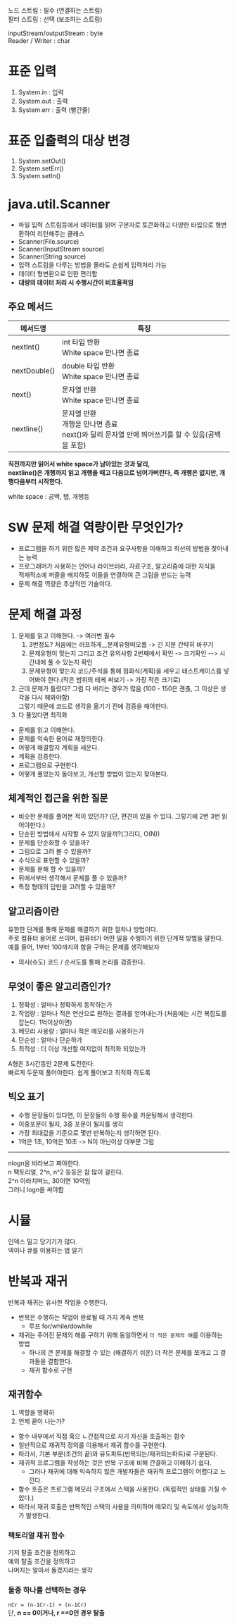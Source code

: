 노드 스트림 : 필수 (연결하는 스트림)    
필터 스트림 : 선택 (보조하는 스트림)    
   
inputStream/outputStream : byte    
Reader / Writer : char     
   
# 표준 입력
 
1. System.in : 입력
2. System.out : 출력 
3. System.err : 출력 (빨간줄)  

# 표준 입출력의 대상 변경
  
1. System.setOut()   
2. System.setErr()  
3. System.setIn()   

# java.util.Scanner   
* 파일 입력 스트림등에서 데이터를 읽어 구분자로 토큰화하고 다양한 타입으로 형변환하여 리턴해주는 클래스      
* Scanner(File.source)        
* Scanner(InputStream source)      
* Scanner(String source)      
* 입력 스트림을 다루는 방법을 몰라도 손쉽게 입력처리 가능     
* 데이터 형변환으로 인한 편리함        
* **대량의 데이터 처리 시 수행시간이 비효율적임**        

## 주요 메서드 
|메서드명|특징|  
|-------|----|   
|nextInt()|int 타입 반환<br>White space 만나면 종료|  
|nextDouble()|double 타입 반환<br>White space 만나면 종료|    
|next()|문자열 반환<br>White space 만나면 종료|     
|nextline()|문자열 반환<br>개행을 만나면 종료<br>next()와 달리 문자열 안에 띄어쓰기를 할 수 있음(공백을 포함)|       
  
**직전까지만 읽어서 white space가 남아있는 것과 달리,**     
**nextline()은 개행까지 읽고 개행을 때고 다음으로 넘어가버린다, 즉 개행은 없지만, 개행다음부터 시작한다.**             
   
white space : 공백, 탭, 개행등   
  
# SW 문제 해결 역량이란 무엇인가?   
* 프로그램을 하기 위한 많은 제약 조건과 요구사항을 이해하고 최선의 방법을 찾아내는 능력     
* 프로그래머가 사용하는 언어나 라이브러리, 자료구조, 알고리즘에 대한 지식을            
적재적소에 퍼즐을 배치하듯 이들을 연결하여 큰 그림을 만드는 능력      
* 문제 해결 역량은 추상적인 기술이다.     

# 문제 해결 과정   
1. 문제를 읽고 이해한다. -> 여러번 필수          
    1. 3번정도? 처음에는 러프하게__문제유형떠오름 -> 긴 지문 간략히 바꾸기         
    2. 문제유형이 맞는지 그리고 조건 유의사항 2번째에서 확인 -> 크기확인 --> 시간내에 풀 수 있는지 확인                
    3. 문제유형이 맞는지 코드/주석을 통해 점화식(계획)을 세우고 테스트케이스를 넣어봐야 한다.(작은 범위의 테케 써보기 -> 가장 작은 크기로)            
2. 근데 문제가 틀렸다? 그럼 다 버리는 경우가 많음 (100 - 150은 괜춚, 그 이상은 생각을 다시 해봐야함)      
그렇기 때문에 코드로 생각을 옮기기 전에 검증을 해야한다.         
3. 다 풀었다면 최적화  

* 문제를 읽고 이해한다.  
* 문제를 익숙한 용어로 재정의한다.  
* 어떻게 해결할지 계획을 세운다.  
* 계획을 검증한다.  
* 프로그램으로 구현한다.  
* 어떻게 풀었는지 돌아보고, 개선할 방법이 있는지 찾아본다.   
  
## 체계적인 접근을 위한 질문 
* 비슷한 문제를 풀어본 적이 있던가? (단, 편견이 있을 수 있다. 그렇기에 2번 3번 읽어야한다.)    
* 단순한 방법에서 시작할 수 있지 않을까?(그리디, O(N))   
* 문제를 단순화할 수 있을까?    
* 그림으로 그려 볼 수 있을까?     
* 수식으로 표현할 수 있을까?    
* 문제를 분해 할 수 있을까?     
* 뒤에서부터 생각해서 문제를 풀 수 있을까?      
* 특정 형태의 답만을 고려할 수 있을까?      
 
## 알고리즘이란   
유한한 단계를 통해 문제를 해결하기 위한 절차나 방법이다.         
주로 컴퓨터 용어로 쓰이며, 컴퓨터가 어떤 일을 수행하기 위한 단계적 방법을 말한다.       
예를 들어, 1부터 100까지의 합을 구하는 문제를 생각해보자    
  
* 의사(슈도) 코드 / 순서도를 통해 논리를 검증한다.   

## 무엇이 좋은 알고리즘인가?   
  
1. 정확성 : 얼마나 정확하게 동작하는가         
2. 작업량 : 얼마나 적은 연산으로 원하는 결과를 얻어내는가 (처음에는 시간 복잡도를 잡는다. 1억이상이면)        
3. 메모리 사용량 : 얼마나 적은 메모리를 사용하는가      
4. 단순성 : 얼마나 단순하가       
5. 최적성 : 더 이상 개선할 여지없이 최적화 되었는가    
     
A형은 3시간동안 2문제 도전한다.       
빠르게 두문제 풀어야한다. 쉽게 풀어보고 최적화 하도록       
  
## 빅오 표기   
* 수행 문장들이 있다면, 이 문장들의 수행 횟수를 카운팅해서 생각한다.   
* 이중포문이 될지, 3중 포문이 될지를 생각
* 가장 최대값을 기준으로 몇번 반복하는지 생각하면 된다.  
* 1억은 1초, 10억은 10초 -> N이 아닌이상 대부분 그럼 
___  

nlogn을 바라보고 짜야한다.       
n 팩토리얼, 2^n, n^2 등등은 참 많이 걸린다.       
2^n 이라치며느, 30이면 10억임     
그러니 logn을 써야함        

# 시뮬
인덱스 밀고 당기기가 많다.  
덱이나 큐를 이용하는 법 알기
    
# 반복과 재귀       
반복과 재귀는 유사한 작업을 수행한다.   
* 반복은 수행하는 작업이 완료될 때 가지 계속 반복  
    * 루프 for/while/dowhile
* 재귀는 주어진 문제의 해를 구하기 위해 동일하면서 `더 작은 문제의 해`를 이용하는 방법    
    * 하나의 큰 문제를 해결할 수 있는 (해결하기 쉬운) 더 작은 문제를 쪼개고 그 결과들을 결합한다.   
    * 재귀 함수로 구현   
    
## 재귀함수    
1. 역할을 명확히      
2. 언제 끝이 나는가?   
  
* 함수 내부에서 직접 혹으 ㄴ간접적으로 자기 자신을 호출하는 함수      
* 일반적으로 재귀적 정의를 이용해서 재귀 함수를 구현한다.       
* 따라서, 기본 부분(조건의 끝)와 유도파트(반복되는/재귀되는파트)로 구분된다.        
* 재귀적 프로그램을 작성하는 것은 반복 구조에 비해 간결하고 이해하기 쉽다.   
    * 그러나 재귀에 대해 익숙하지 않은 개발자들은 재귀적 프로그램이 어렵다고 느낀다.      
* 함수 호출은 프로그램 메모리 구조에서 스택을 사용한다. (독립적인 상태를 가질 수  있다.)          
* 따라서 재귀 호출은 반복적인 스택의 사용을 의미하며 메모리 및 속도에서 성능저하가 발생한다.       

### 팩토리얼 재귀 함수    
기저 탈출 조건을 정의하고   
예외 탈출 조건을 정의하고   
나머지는 알아서 돌겠지라는 생각  

### 둘중 하나를 선택하는 경우  
`nCr = (n-1Cr-1) + (n-1Cr)`         
단, **n == 0이거나, r ==0인 경우 탈출**     
  






 
